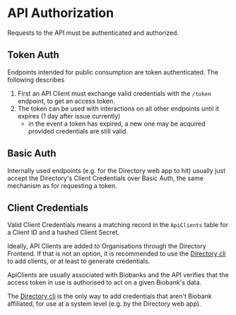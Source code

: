 # API Authorization

Requests to the API must be authenticated and authorized.

## Token Auth

Endpoints intended for public consumption are token authenticated. The following describes

1. First an API Client must exchange valid credentials with the `/token` endpoint, to get an access token.
1. The token can be used with interactions on all other endpoints until it expires (1 day after issue currently)
    - in the event a token has expired, a new one may be acquired provided credentials are still valid.

## Basic Auth

Internally used endpoints (e.g. for the Directory web app to hit) usually just accept the Directory's Client Credentials over Basic Auth, the same mechanism as for requesting a token.

## Client Credentials

Valid Client Credentials means a matching record in the `ApiClients` table for a Client ID and a hashed Client Secret.

Ideally, API Clients are added to Organisations through the Directory Frontend.
If that is not an option, it is recommended to use the [Directory cli](/dev/cli/api) to add clients, or at least to generate credentials.

ApiClients are usually associated with Biobanks and the API verifies that the access token in use is authorised to act on a given Biobank's data.

The [Directory cli](/dev/cli/api) is the only way to add credentials that aren't Biobank affiliated, for use at a system level (e.g. by the Directory web app).

